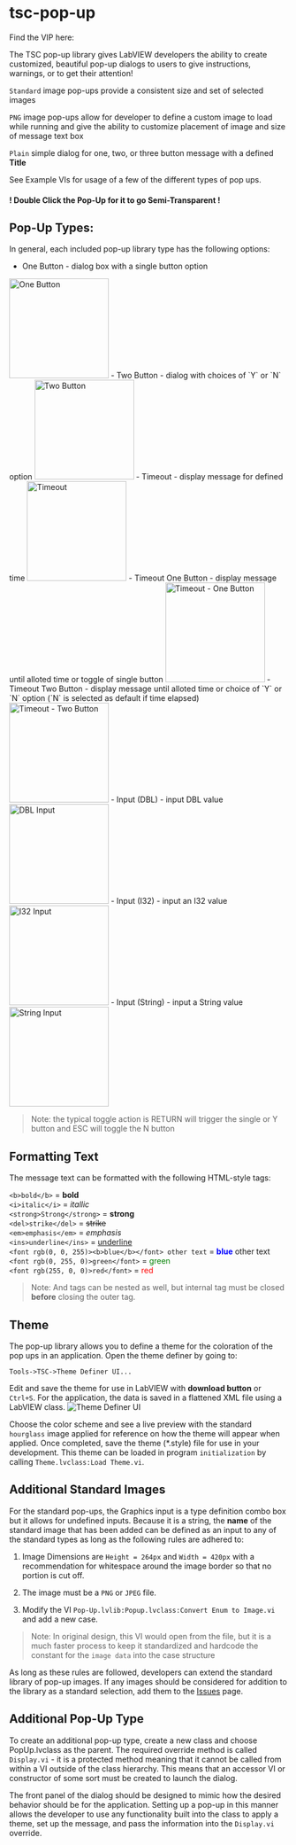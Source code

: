 # tsc-pop-up
Find the VIP here:

The TSC pop-up library gives LabVIEW developers the ability to create customized, beautiful pop-up dialogs to users to give instructions, warnings, or to get their attention!

`Standard`  image pop-ups provide a consistent size and set of selected images

`PNG` image pop-ups allow for developer to define a custom image to load while running and give the ability to customize placement of image and size of message text box

`Plain` simple dialog for one, two, or three button message with a defined **Title**

See Example VIs for usage of a few of the different types of pop ups.

#### ! Double Click the Pop-Up for it to go Semi-Transparent !

## Pop-Up Types:
In general, each included pop-up library type has the following options:
- One Button - dialog box with a single button option  
<img src="./assets/images/one-button.png" alt = "One Button" width="180"/>
- Two Button - dialog with choices of `Y` or `N` option  
<img src="./assets/images/two-button.png" alt = "Two Button" width="180"/>
- Timeout - display message for defined time  
<img src="./assets/images/timeout.png" alt = "Timeout" width="180"/>
- Timeout One Button - display message until alloted time or toggle of single button  
<img src="./assets/images/timeout-one.png" alt = "Timeout - One Button" width="180"/>
- Timeout Two Button - display message until alloted time or choice of `Y` or `N` option (`N` is selected as default if time elapsed)  
<img src="./assets/images/timeout-two.png" alt = "Timeout - Two Button" width="180"/>
- Input (DBL) - input DBL value  
<img src="./assets/images/dbl-input.png" alt = "DBL Input" width="180"/>
- Input (I32)  - input an I32 value  
<img src="./assets/images/i32-input.png" alt = "I32 Input" width="180"/>
- Input (String) - input a String value  
<img src="./assets/images/str-input.png" alt = "String Input" width="180"/>

>  Note: the typical toggle action is RETURN will trigger the single or Y button and ESC will toggle the N button

## Formatting Text
The message text can be formatted with the following HTML-style tags:

`<b>bold</b>` = **bold**  
`<i>italic</i>`  = *itallic*  
`<strong>Strong</strong>`  = **strong**  
`<del>strike</del>`  = <del>strike</del>  
`<em>emphasis</em>` = *emphasis*  
`<ins>underline</ins>` = <ins>underline</ins>  
`<font rgb(0, 0, 255)><b>blue</b></font> other text` = <font color = 'blue'><b>blue</b></font> other text  
`<font rgb(0, 255, 0)>green</font>` = <font color = 'green'>green</font>  
`<font rgb(255, 0, 0)>red</font>` = <font color = 'red'>red</font> 

> Note: And tags can be nested as well, but internal tag must be closed **before** closing the outer tag.

## Theme
The pop-up library allows you to define a theme for the coloration of the pop ups in an application. Open the theme definer by going to:

    Tools->TSC->Theme Definer UI...

Edit and save the theme for use in LabVIEW with **download button** or `Ctrl+S`. For the application, the data is saved in a flattened XML file using a LabVIEW class.
<img src="./assets/images/Theme Definer.png" alt = "Theme Definer UI" /> 

Choose the color scheme and see a live preview with the standard `hourglass` image applied for reference on how the theme will appear when applied. Once completed, save the theme (*.style) file for use in your development. This theme can be loaded in program `initialization` by calling `Theme.lvclass:Load Theme.vi`.

## Additional Standard Images

For the standard pop-ups, the Graphics input is a type definition combo box but it allows for undefined inputs. Because it is a string, the **name** of the standard image that has been added can be defined as an input to any of the standard types as long as the following rules are adhered to:

1. Image Dimensions are `Height = 264px` and `Width = 420px` with a recommendation for whitespace around the image border so that no portion is cut off.

2. The image must be a `PNG` or `JPEG` file.

3. Modify the VI `Pop-Up.lvlib:Popup.lvclass:Convert Enum to Image.vi` and add a new case.  
  
   
>   Note: In original design, this VI would open from the file, but it is a much faster process to keep it standardized and hardcode the constant for the `image data` into the case structure

As long as these rules are followed, developers can extend the standard library of pop-up images. If any images should be considered for addition to the library as a standard selection, add them to the [Issues](https://github.com/danielcoons/tsc-pop-up/issues) page.  

## Additional Pop-Up Type

To create an additional pop-up type, create a new class and choose PopUp.lvclass as the parent. The required override method is called `Display.vi` - it is a protected method meaning that it cannot be called from within a VI outside of the class hierarchy. This means that an accessor VI or constructor of some sort must be created to launch the dialog. 

The front panel of the dialog should be designed to mimic how the desired behavior should be for the application. Setting up a pop-up in this manner allows the developer to use any functionality built into the class to apply a theme, set up the message, and pass the information into the `Display.vi` override. 